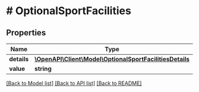 # # OptionalSportFacilities

## Properties

Name | Type | Description | Notes
------------ | ------------- | ------------- | -------------
**details** | [**\OpenAPI\Client\Model\OptionalSportFacilitiesDetails**](OptionalSportFacilitiesDetails.md) |  | [optional]
**value** | **string** |  | [optional]

[[Back to Model list]](../../README.md#models) [[Back to API list]](../../README.md#endpoints) [[Back to README]](../../README.md)
